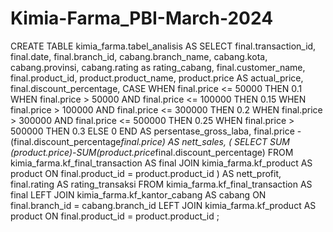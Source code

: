 # Kimia-Farma_PBI-March-2024

CREATE TABLE kimia_farma.tabel_analisis AS
SELECT
  final.transaction_id,
  final.date,
  final.branch_id,
  cabang.branch_name,
  cabang.kota,
  cabang.provinsi,
  cabang.rating as rating_cabang,
  final.customer_name,
  final.product_id,
  product.product_name,
  product.price AS actual_price,
  final.discount_percentage,
  CASE
    WHEN final.price <= 50000 THEN 0.1
    WHEN final.price > 50000 AND final.price <= 100000 THEN 0.15
    WHEN final.price > 100000 AND final.price <= 300000 THEN 0.2
    WHEN final.price > 300000 AND final.price <= 500000 THEN 0.25
    WHEN final.price > 500000 THEN 0.3
    ELSE 0
  END AS persentase_gross_laba,
  final.price - (final.discount_percentage*final.price) AS nett_sales,
  (
    SELECT
      SUM (product.price)-SUM(product.price*final.discount_percentage)
      FROM
        kimia_farma.kf_final_transaction AS final
      JOIN
        kimia_farma.kf_product AS product
        ON
          final.product_id = product.product_id
  ) AS nett_profit,
  final.rating AS rating_transaksi
FROM
  kimia_farma.kf_final_transaction AS final
LEFT JOIN
  kimia_farma.kf_kantor_cabang AS cabang 
  ON 
    final.branch_id = cabang.branch_id
LEFT JOIN
  kimia_farma.kf_product AS product
  ON
    final.product_id = product.product_id
;
